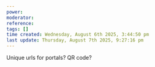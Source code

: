 ```yaml
---
power: 
moderator:
reference:
tags: []
time created: Wednesday, August 6th 2025, 3:44:50 pm
last update: Thursday, August 7th 2025, 9:27:16 pm
---
```

Unique urls for portals?
QR code?
